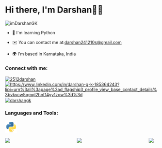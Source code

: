 # Hi there, I'm Darshan👋🏻

<p align="left"> <img src="https://komarev.com/ghpvc/?username=imDarshanGK&label=Profile%20views&color=0e75b6&style=flat" alt="imDarshanGK" /> </p>

* 🧠  I'm learning Python

* ✉️  You can contact me at:darshan241210s@gmail.com

* 🌍  I'm based in Karnataka, India


<h3 align="left">Connect with me:</h3>
<p align="left">
<a href="https://twitter.com/2512darshan" target="blank"><img align="center" src="https://raw.githubusercontent.com/rahuldkjain/github-profile-readme-generator/master/src/images/icons/Social/twitter.svg" alt="2512darshan" height="30" width="40" /></a>
<a href="https://linkedin.com/in/https://www.linkedin.com/in/darshan-g-k-185364243?lipi=urn%3ali%3apage%3ad_flagship3_profile_view_base_contact_details%3bvkvcw5qmql2hnt14yy1zow%3d%3d" target="blank"><img align="center" src="https://raw.githubusercontent.com/rahuldkjain/github-profile-readme-generator/master/src/images/icons/Social/linked-in-alt.svg" alt="https://www.linkedin.com/in/darshan-g-k-185364243?lipi=urn%3ali%3apage%3ad_flagship3_profile_view_base_contact_details%3bvkvcw5qmql2hnt14yy1zow%3d%3d" height="30" width="40" /></a>
<a href="https://www.hackerrank.com/darshangk" target="blank"><img align="center" src="https://raw.githubusercontent.com/rahuldkjain/github-profile-readme-generator/master/src/images/icons/Social/hackerrank.svg" alt="darshangk" height="30" width="40" /></a>
</p>

<h3 align="left">Languages and Tools:</h3>
<p align="left"> <a href="https://www.python.org" target="_blank" rel="noreferrer"> <img src="https://raw.githubusercontent.com/devicons/devicon/master/icons/python/python-original.svg" alt="python" width="40" height="40"/> </a> </p>

<img align="left" width="47%" src="https://github-readme-stats.vercel.app/api?username=imDarshanGK&show_icons=true&theme=radical" />
<img align="left" width="47%" src="https://github-readme-stats.vercel.app/api/top-langs/?username=imDarshanGK&layout=compact" />

<a href="http://www.github.com/imDarshanGK"><img src="https://github-readme-streak-stats.herokuapp.com/?user=imDarshanGK&stroke=facc15&background=000000&ring=ec4899&fire=ec4899&currStreakNum=facc15&currStreakLabel=ec4899&sideNums=facc15&sideLabels=facc15&dates=facc15&hide_border=true" /></a>

  
  
  
  
  
  
  
  
  
  
  
  
 





